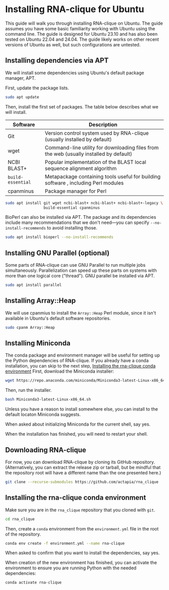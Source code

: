 # Installing RNA-clique for Ubuntu

This guide will walk you through installing RNA-clique on Ubuntu. The guide
assumes you have some basic familiarity working with Ubuntu using the command
line. The guide is designed for Ubuntu 23.10 and has also been tested on Ubuntu
22.04 and 24.04. The guide likely works on other recent versions of Ubuntu as
well, but such configurations are untested.

## Installing dependencies via APT

We will install some dependencies using Ubuntu's default package manager, APT.

First, update the package lists.

```bash
sudo apt update
```

Then, install the first set of packages. The table below describes what we will
install.

| Software          | Description                                                                            |
| ----------------- | -------------------------------------------------------------------------------------- |
| Git               | Version control system used by RNA-clique (usually installed by default)               |
| wget              | Command-line utility for downloading files from the web (usually installed by default) |
| NCBI BLAST+       | Popular implementation of the BLAST local sequence alignment algorithm                 |
| `build-essential` | Metapackage containing tools useful for building software , including Perl modules     |
| cpanminus         | Package manager for Perl                                                               |


```bash
sudo apt install git wget ncbi-blast+ ncbi-blast+ ncbi-blast+-legacy \
                 build-essential cpanminus
```

BioPerl can also be installed via APT. The package and its dependencies include
many recommendations that we don't need&mdash;you can specify
`--no-install-recommends` to avoid installing those.

```bash
sudo apt install bioperl --no-install-recommends
```

## Installing GNU Parallel (optional)

Some parts of RNA-clique can use GNU Parallel to run multiple jobs
simultaneously. Parallelization can speed up these parts on systems with more
than one logical core ("thread"). GNU parallel be installed via APT.

```bash
sudo apt install parallel
```

## Installing Array::Heap

We will use cpanmius to install the `Array::Heap` Perl  module, since it isn't
available in Ubuntu's default software repositories.

```bash
sudo cpanm Array::Heap
```

## Installing Miniconda

The conda package and environment manager will be useful for setting up the
Python dependencies of RNA-clique. If you already have a conda installation, you
can skip to the next step, [Installing the rna-clique conda
environment](#installing-the-rna-clique-conda-environment) First, download the
Miniconda installer:

```bash
wget https://repo.anaconda.com/miniconda/Miniconda3-latest-Linux-x86_64.sh
```

Then, run the installer.

```bash
bash Miniconda3-latest-Linux-x86_64.sh
```

Unless you have a reason to install somewhere else, you can install to the
default locaton Miniconda suggests.

When asked about initializing Miniconda for the current shell, say yes.

When the installation has finished, you will need to restart your shell.

## Downloading RNA-clique

For now, you can download RNA-clique by cloning its GitHub
repository. (Alternatively, you can extract the release zip or tarball, but be
mindful that the repository root will have a different name than the one
presented here.)

```bash
git clone --recurse-submodules https://github.com/actapia/rna_clique
```

## Installing the rna-clique conda environment

Make sure you are in the `rna_clique` repository that you cloned with `git`.

```bash
cd rna_clique
```

Then, create a `conda` environment from the `environment.yml` file in the root
of the repository.

```bash
conda env create -f environment.yml --name rna-clique
```

When asked to confirm that you want to install the dependencies, say yes.

When creation of the new environment has finished, you can activate the
environment to ensure you are running Python with the needed dependencies:

```bash
conda activate rna-clique
```
